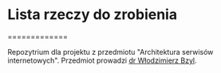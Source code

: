 # Lista rzeczy do zrobienia
=============

Repozytrium dla projektu z przedmiotu "Architektura serwisów internetowych". Przedmiot prowadzi [dr Włodzimierz Bzyl](http://wbzyl.inf.ug.edu.pl/rails4/).
